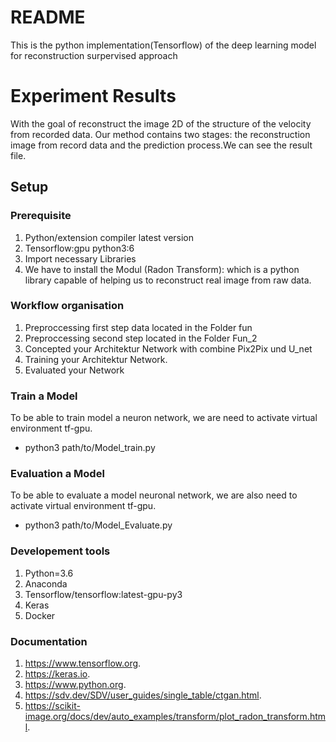 # README
This is the python implementation(Tensorflow) of the deep learning model for reconstruction surpervised approach

# Experiment Results
With the goal of reconstruct the image 2D of the structure of the velocity from recorded data.
Our method contains two stages: the reconstruction image from record data and the prediction process.We can see the result file.
## Setup 
### Prerequisite 
1.   Python/extension compiler latest version
2.   Tensorflow:gpu python3:6
3.   Import necessary Libraries
4.   We have to install the Modul (Radon Transform): which is a python library capable of helping us to reconstruct real image from raw data.
### Workflow organisation
1. Preproccessing first step data located in the Folder fun
2. Preproccessing second step located in the Folder Fun_2
3. Concepted your Architektur Network with combine Pix2Pix und U_net
4. Training your Architektur Network.
5. Evaluated your Network
### Train a Model
To be able to train model a neuron network, we are need to activate virtual environment tf-gpu.

- python3  path/to/Model_train.py
### Evaluation a Model
To be able to evaluate a model neuronal network, we are also need to activate virtual environment tf-gpu.

- python3  path/to/Model_Evaluate.py
### Developement tools
1.  Python=3.6
2.  Anaconda
3.  Tensorflow/tensorflow:latest-gpu-py3 
4.  Keras 
5.  Docker
### Documentation
   
1.  <https://www.tensorflow.org>.
2.  <https://keras.io>.
3.  <https://www.python.org>.
4.  <https://sdv.dev/SDV/user_guides/single_table/ctgan.html>.
5.  <https://scikit-image.org/docs/dev/auto_examples/transform/plot_radon_transform.html>.

